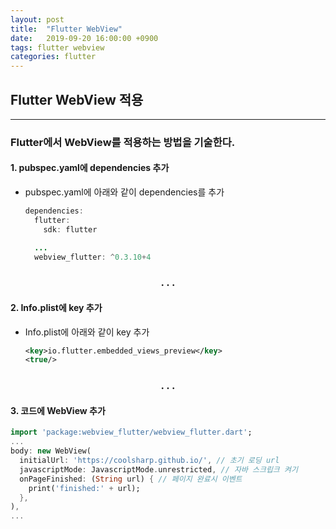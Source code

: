 ```yaml
---
layout: post
title:  "Flutter WebView"
date:   2019-09-20 16:00:00 +0900
tags: flutter webview
categories: flutter
---
```


## Flutter WebView 적용
---
### Flutter에서 WebView를 적용하는 방법을 기술한다.

#### 1. pubspec.yaml에 dependencies 추가
- pubspec.yaml에 아래와 같이 dependencies를 추가

  ```java
  dependencies:
    flutter:
      sdk: flutter

    ...
    webview_flutter: ^0.3.10+4
  ```

<h3 align="center">. . .</h3>

#### 2. Info.plist에 key 추가
- Info.plist에 아래와 같이 key 추가

  ```xml
  <key>io.flutter.embedded_views_preview</key>
  <true/>
  ```

<h3 align="center">. . .</h3>

#### 3. 코드에 WebView 추가

  ```dart
  import 'package:webview_flutter/webview_flutter.dart';
  ...
  body: new WebView(
    initialUrl: 'https://coolsharp.github.io/', // 초기 로딩 url
    javascriptMode: JavascriptMode.unrestricted, // 자바 스크립크 켜기
    onPageFinished: (String url) { // 페이지 완료시 이벤트
      print('finished:' + url);
    },
  ),
  ...
  ```